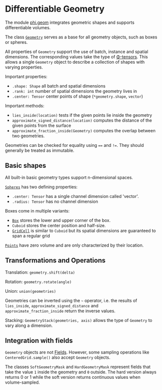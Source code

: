 # Differentiable Geometry

The module [phi.geom](phi/geom) integrates geometric shapes and supports differentiable volumes.

The class [`Geometry`](phi/geom/#phi.geom.Geometry) serves as a base for all geometry objects, such as boxes or spheres.

All properties of `Geometry` support the use of batch, instance and spatial dimensions.
The corresponding values take the type of [Φ-tensors](./Math.html).
This allows a single `Geometry` object to describe a collection of shapes with varying properties.

Important properties:

* `.shape: Shape` all batch and spatial dimensions
* `.rank: int` number of spatial dimensions the geometry lives in
* `.center: Tensor` center points of shape (`*geometry.shape`, `vector`)

Important methods:

* `lies_inside(location)` tests if the given points lie inside the geometry
* `approximate_signed_distance(location)` computes the distance of the given points from the surface
* `approximate_fraction_inside(Geometry)` computes the overlap between two geometries.

Geometries can be checked for equality using `==` and `!=`.
They should generally be treated as immutable.


## Basic shapes

All built-in basic geometry types support n-dimensional spaces.

[`Spheres`](phi/geom/#phi.geom.Sphere) has two defining properties:

* `.center: Tensor` has a single channel dimension called 'vector'.
* `.radius: Tensor` has no channel dimension


Boxes come in multiple variants:

* [`Box`](phi/geom/#phi.geom.Box) stores the lower and upper corner of the box.
* `Cuboid` stores the center position and half-size.
* [`GridCell`](phi/geom/#phi.geom.GridCell) is similar to `Cuboid` but its spatial dimensions are guaranteed to span a regular grid

[`Points`](phi/geom/#phi.geom.Point) have zero volume and are only characterized by their location.


## Transformations and Operations

Translation: `geometry.shift(delta)`

Rotation: `geometry.rotate(angle)`

Union: `union(geometries)`

Geometries can be inverted using the `~` operator, i.e. the results of 
`lies_inside`, `approximate_signed_distance` and `approximate_fraction_inside` return the inverse values.

Stacking: `GeometryStack(geometries, axis)` allows the type of `Geometry` to vary along a dimension.


## Integration with fields

`Geometry` objects are not [Fields](./Fields.md).
However, some sampling operations like `CenteredGrid.sample()` also accept `Geometry` objects.

The classes `SoftGeometryMask` and `HardGeometryMask` represent fields that take the value `1` inside the geometry and `0` outside.
The hard version always returns 0 or 1 while the soft version returns continuous values when volume-sampled.
